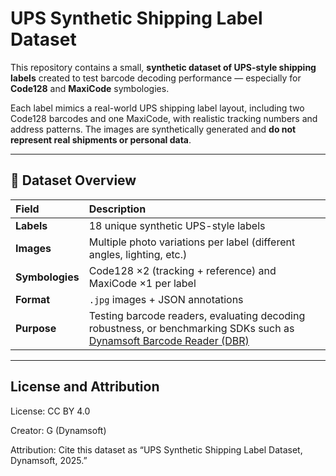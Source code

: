 # UPS Synthetic Shipping Label Dataset

This repository contains a small, **synthetic dataset of UPS-style shipping labels** created to test barcode decoding performance — especially for **Code128** and **MaxiCode** symbologies.

Each label mimics a real-world UPS shipping label layout, including two Code128 barcodes and one MaxiCode, with realistic tracking numbers and address patterns. The images are synthetically generated and **do not represent real shipments or personal data**.

---

## 🧩 Dataset Overview

| Field | Description |
|:------|:-------------|
| **Labels** | 18 unique synthetic UPS-style labels |
| **Images** | Multiple photo variations per label (different angles, lighting, etc.) |
| **Symbologies** | Code128 ×2 (tracking + reference) and MaxiCode ×1 per label |
| **Format** | `.jpg` images + JSON annotations |
| **Purpose** | Testing barcode readers, evaluating decoding robustness, or benchmarking SDKs such as [Dynamsoft Barcode Reader (DBR)](https://www.dynamsoft.com/barcode-reader/overview/) |

---

## License and Attribution

License: CC BY 4.0

Creator: G (Dynamsoft)

Attribution: Cite this dataset as “UPS Synthetic Shipping Label Dataset, Dynamsoft, 2025.”

